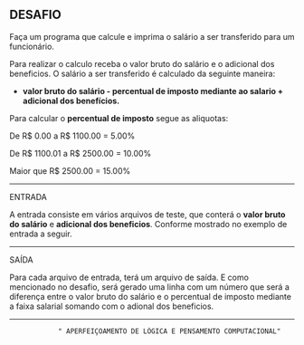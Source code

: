  DESAFIO 
 ------------------------
 Faça um programa que calcule e imprima o salário a ser transferido para um funcionário.

 Para realizar o calculo receba o valor bruto do salário e o adicional dos beneficios.
 O salário a ser transferido é calculado da seguinte maneira:

 - **valor bruto do salário - percentual de imposto mediante ao salario + adicional dos benefícios.**

 Para calcular o **percentual de imposto** segue as aliquotas: 

 De R$ 0.00 a R$ 1100.00 = 5.00%

 De R$ 1100.01 a R$ 2500.00 = 10.00%

 Maior que R$ 2500.00 = 15.00%

-----------------------------------
ENTRADA

A entrada consiste em vários arquivos de teste, que conterá o **valor bruto do salário** e **adicional dos beneficios**. Conforme mostrado no exemplo de entrada a seguir.

-----------------------------------
SAÍDA

Para cada arquivo de entrada, terá um arquivo de saída. E como mencionado no desafio, será gerado uma linha com um número que será a diferença entre o valor bruto do salário e o percentual de imposto mediante a faixa salarial somando com o adional dos beneficios.

------------------------------------
                " APERFEIÇOAMENTO DE LÓGICA E PENSAMENTO COMPUTACIONAL"